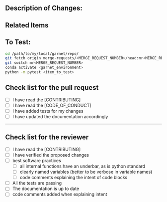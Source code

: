 ## Description of Changes:
<!-- Add a description here-->


## Related Items
<!-- Links to related issues or pull requests -->
<!-- Links to IBM EWM items if aplicable -->

## To Test:

<!-- Instructions for testing.
There should be sufficient instructions for someone unfamiliar with the application to test.
If you have created a manual test, provide the code here as well.
You can provide a manual test in a code block using:
```python
# some python code
```
-->

```bash
cd /path/to/my/local/garnet/repo/
git fetch origin merge-requests/<MERGE_REQUEST_NUMBER>/head:mr<MERGE_REQUEST_NUMBER>
git switch mr<MERGE_REQUEST_NUMBER>
conda activate <garnet_environment>
python -m pytest <item_to_test>
```
<!--
In the above code snippet, substitute `<MERGE_REQUEST_NUMBER>` for the actual merge request number. Also substitute
`<garnet_environment>` with the name of the conda environment you use for development. It is critical that
you have installed the repo in this conda environment in editable mode with `pip install -e .` or `conda develop .`
Substitute `<item_to_test>` with the path to the file or directory of your test. If you have multiple tests in multiple locations, please list them.
-->

## Check list for the pull request
- [ ] I have read the [CONTRIBUTING]
- [ ] I have read the [CODE_OF_CONDUCT]
- [ ] I have added tests for my changes
- [ ] I have updated the documentation accordingly

---

## Check list for the reviewer
- [ ] I have read the [CONTRIBUTING]
- [ ] I have verified the proposed changes
- [ ] best software practices
    + [ ] all internal functions have an underbar, as is python standard
    + [ ] clearly named variables (better to be verbose in variable names)
    + [ ] code comments explaining the intent of code blocks
- [ ] All the tests are passing
- [ ] The documentation is up to date
- [ ] code comments added when explaining intent
